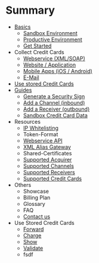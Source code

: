 # Summary

* [Basics](README.md)
   * [Sandbox Environment](live_mode-test.md)
   * [Productive Environment](introduction.md)
   * [Get Started](get_started.md)
* Collect Credit Cards
   * [Webservice (XML/SOAP)](webservice.md)
   * [Website / Application](website-application.md)
   * [Mobile Apps (iOS / Android)](mobile-app.md)
   * [E-Mail](e-mail.md)
* [Use stored Credit Cards](utilize.md)
* [Guides](guides.md)
   * [Generate a Security Sign](generate_a_security_sign.md)
   * [Add a Channel (inbound)](add_a_channel_inbound.md)
   * [Add a Receiver (outbound)](add_a_receiver_outbound.md)
   * [Sandbox Credit Card Data](test_credit_card_number.md)
* Resources
   * [IP Whitelisting](ip_whitelisting.md)
   * Token-Format
   * [Webservice API](webservice_api.md)
   * [XML Alias Gateway](xml_alias_gateway.md)
   * Shared-Certificates
   * [Supported Acquirer](supported_acquirer.md)
   * [Supported Channels](supported_channels.md)
   * [Supported Receivers](supported_receivers.md)
   * [Supported Credit Cards](supported_credit_cards.md)
* Others
   * Showcase
   * Billing Plan
   * Glossary
   * FAQ
   * [Contact us](contact_us.md)
* Use Stored Credit Cards
   * [Forward](forward.md)
   * [Charge](charge.md)
   * [Show](show.md)
   * [Validate](validate.md)
   * fsdf

